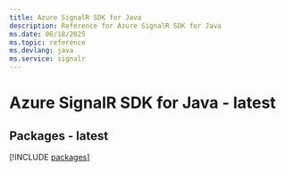 ```yaml
---
title: Azure SignalR SDK for Java
description: Reference for Azure SignalR SDK for Java
ms.date: 06/18/2025
ms.topic: reference
ms.devlang: java
ms.service: signalr
---
```

# Azure SignalR SDK for Java - latest
## Packages - latest
[!INCLUDE [packages](signalr-index.md)]